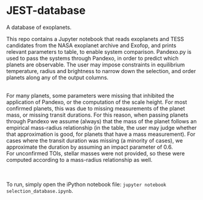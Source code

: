 # JEST-database
A database of exoplanets.


This repo contains a Jupyter notebook that reads exoplanets and TESS candidates from the NASA exoplanet archive and Exofop, and prints relevant parameters to table, to enable system comparison. Pandexo.py is used to pass the systems through Pandexo, in order to predict which planets are observable. The user may impose constraints in equilibrium temperature, radius and brightness to narrow down the selection, and order planets along any of the output columns.

<br/>
For many planets, some parameters were missing that inhibited the application of Pandexo, or the computation of the scale height. For most confirmed planets, this was due to missing measurements of the planet mass, or missing transit durations. For this reason, when passing planets through Pandexo we assume (always) that the mass of the planet follows an empirical mass-radius relationship (in the table, the user may judge whether that approximation is good, for planets that have a mass measurement). For cases where the transit duration was missing (a minority of cases), we approximate the duration by assuming an impact parameter of 0.6.
<br/>
For unconfirmed TOIs, stellar masses were not provided, so these were computed according to a mass-radius relationship as well.

<br/><br/>
To run, simply open the iPython notebook file: `jupyter notebook selection_database.ipynb`.
